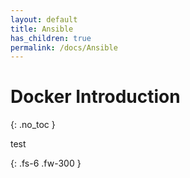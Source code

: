 ```yaml
---
layout: default
title: Ansible 
has_children: true
permalink: /docs/Ansible
---
```


# Docker Introduction

{: .no_toc }

test

{: .fs-6 .fw-300 }
